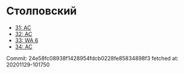 # Столповский
- [31: AC](31.md)
- [32: AC](32.md)
- [33: WA 6](33.md)
- [34: AC](34.md)

Commit: 24e58fc08938f1428954fdcb0228fe85834898f3
 fetched at: 20201129-101750
